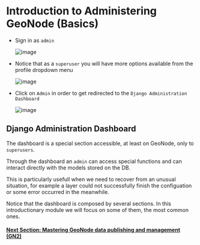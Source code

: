 # Introduction to Administering GeoNode (Basics)
- Sign in as `admin`

    ![image](https://user-images.githubusercontent.com/1278021/125767202-d47ae255-3f1e-4e7a-ae7b-2ff65f8c4469.png)

- Notice that as a `superuser` you will have more options available from the profile dropdown menu

    ![image](https://user-images.githubusercontent.com/1278021/125767479-6138efac-defe-4ccd-9001-8ba4a40bb3ad.png)

- Click on `Admin` in order to get redirected to the `Django Administration Dashboard`

    ![image](https://user-images.githubusercontent.com/1278021/125767714-138a24da-4aed-4ee7-936f-6cf11f3a95e9.png)


## Django Administration Dashboard
The dashboard is a special section accessible, at least on GeoNode, only to `superusers`.

Through the dashboard an `admin` can access special functions and can interact directly with the models stored on the DB.

This is particularly usefull when we need to recover from an unusual situation, for example a layer could not successfully finish the configuation or some error occurred in the meanwhile.

Notice that the dashboard is composed by several sections. In this introductionary module we will focus on some of them, the most common ones.

#### [Next Section: Mastering GeoNode data publishing and management (GN2)](../GN2)
